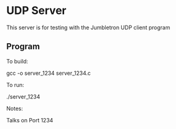 # UDP Server

This server is for testing with the Jumbletron UDP client program

## Program

To build:

gcc -o server_1234 server_1234.c

To run:

./server_1234

Notes:

Talks on Port 1234


